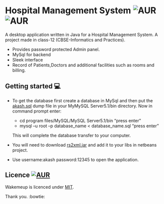 # Hospital Management System ![AUR](https://img.shields.io/badge/BUILT%20WITH-Netbeans-blue.svg) ![AUR](https://img.shields.io/badge/build-passing-brightgreen.svg)
A desktop application written in Java for a Hospital Management System. 
A project made in class-12 (CBSE-Informatics and Practices). 
* Provides password protected Admin panel.
* MySql for backend
* Sleek interface
* Record of Patients,Doctors and additional facilities such as rooms and billing.

## Getting started :computer:
* To get the database first create a database in MySql
and then put the [akash.sql](https://github.com/agarwal-akash/Hospital-Management/blob/master/akash.sql) dump file in your MyMySQL Server5.1/bin directory.
Now in command prompt enter:
  * cd program files/MySQL/MySQL Server5.1/bin “press enter"
  * mysql –u root –p database_name < database_name.sql “press enter”
  
  This will complete the database transfer to your computer.
* You will need to download [rs2xml.jar](https://www.google.co.in/url?sa=t&rct=j&q=&esrc=s&source=web&cd=1&cad=rja&uact=8&ved=0ahUKEwi676Cwyq3RAhULpo8KHYGaA38QFggZMAA&url=https%3A%2F%2Fsourceforge.net%2Fprojects%2Ffinalangelsanddemons%2Ffiles%2Frs2xml.jar%2Fdownload&usg=AFQjCNEH-1KrnxdlWsolEwCvtsqfOajvKA&sig2=afKQGBOvrZ-e08uYpA5DRw) and add it to your libs in netbeans project.
* Use username:akash password:12345 to open the application.

## Licence [![AUR](https://img.shields.io/badge/License-GNU-blue.svg)](https://github.com/agarwal-akash/Hospital-Management/blob/master/LICENSE)
Wakemeup is licenced under [MIT](https://github.com/agarwal-akash/Hospital-Management/blob/master/LICENSE).

Thank you. :bowtie:
